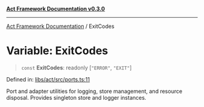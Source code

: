 [**Act Framework Documentation v0.3.0**](../README.md)

***

[Act Framework Documentation](../globals.md) / ExitCodes

# Variable: ExitCodes

> `const` **ExitCodes**: readonly \[`"ERROR"`, `"EXIT"`\]

Defined in: [libs/act/src/ports.ts:11](https://github.com/Rotorsoft/act-root/blob/ecf1ab2f895c5bdf2d70db49738046df56c78030/libs/act/src/ports.ts#L11)

Port and adapter utilities for logging, store management, and resource disposal.
Provides singleton store and logger instances.
